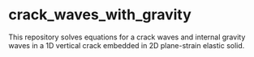 # crack_waves_with_gravity
This repository solves equations for a crack waves and internal gravity waves in a 1D vertical crack embedded in 2D plane-strain elastic solid. 
